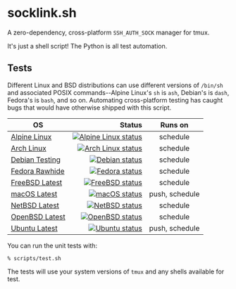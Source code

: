 # socklink.sh

A zero-dependency, cross-platform `SSH_AUTH_SOCK` manager for tmux.

It's just a shell script!  The Python is all test automation.

## Tests

Different Linux and BSD distributions can use different versions of `/bin/sh`
and associated POSIX commands--Alpine Linux's `sh` is `ash`, Debian's is
`dash`, Fedora's is `bash`, and so on.  Automating cross-platform testing has
caught bugs that would have otherwise shipped with this script.

| OS                                                                             |                                                                                                                                                                       Status | Runs on        |
|--------------------------------------------------------------------------------|-----------------------------------------------------------------------------------------------------------------------------------------------------------------------------:|:--------------:|
| [Alpine Linux](https://man.sr.ht/builds.sr.ht/compatibility.md#alpine-linux)   |                                                 [![Alpine Linux status](https://builds.sr.ht/~mshroyer/socklink/alpine.svg)](https://builds.sr.ht/~mshroyer/socklink/alpine) | schedule       |
| [Arch Linux](https://man.sr.ht/builds.sr.ht/compatibility.md#arch-linux)       |                                             [![Arch Linux status](https://builds.sr.ht/~mshroyer/socklink/archlinux.svg)](https://builds.sr.ht/~mshroyer/socklink/archlinux) | schedule       |
| [Debian Testing](https://man.sr.ht/builds.sr.ht/compatibility.md#debian)       |                                                       [![Debian status](https://builds.sr.ht/~mshroyer/socklink/debian.svg)](https://builds.sr.ht/~mshroyer/socklink/debian) | schedule       |
| [Fedora Rawhide](https://man.sr.ht/builds.sr.ht/compatibility.md#fedora-linux) |                                                       [![Fedora status](https://builds.sr.ht/~mshroyer/socklink/fedora.svg)](https://builds.sr.ht/~mshroyer/socklink/fedora) | schedule       |
| [FreeBSD Latest](https://man.sr.ht/builds.sr.ht/compatibility.md#freebsd)      |                                                    [![FreeBSD status](https://builds.sr.ht/~mshroyer/socklink/freebsd.svg)](https://builds.sr.ht/~mshroyer/socklink/freebsd) | schedule       |
| [macOS Latest](https://github.com/actions/runner-images)                       |    [![macOS status](https://github.com/mshroyer/socklink/actions/workflows/test-macos.yml/badge.svg)](https://github.com/mshroyer/socklink/actions/workflows/test-macos.yml) | push, schedule |
| [NetBSD Latest](https://man.sr.ht/builds.sr.ht/compatibility.md#netbsd)        |                                                       [![NetBSD status](https://builds.sr.ht/~mshroyer/socklink/netbsd.svg)](https://builds.sr.ht/~mshroyer/socklink/netbsd) | schedule       |
| [OpenBSD Latest](https://man.sr.ht/builds.sr.ht/compatibility.md#openbsd)      |                                                    [![OpenBSD status](https://builds.sr.ht/~mshroyer/socklink/openbsd.svg)](https://builds.sr.ht/~mshroyer/socklink/openbsd) | schedule       |
| [Ubuntu Latest](https://github.com/actions/runner-images)                      | [![Ubuntu status](https://github.com/mshroyer/socklink/actions/workflows/test-ubuntu.yml/badge.svg)](https://github.com/mshroyer/socklink/actions/workflows/test-ubuntu.yml) | push, schedule |

You can run the unit tests with:

```
% scripts/test.sh
```

The tests will use your system versions of `tmux` and any shells available for
test.
